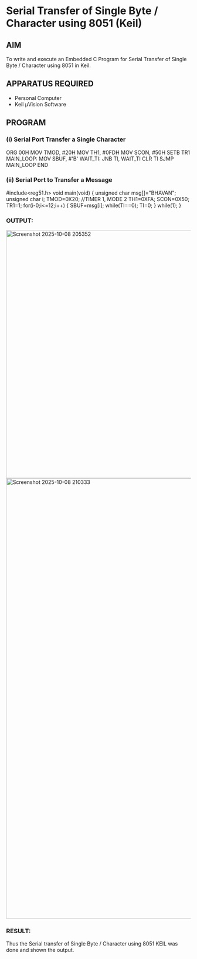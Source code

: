 
# Serial Transfer of Single Byte / Character using 8051 (Keil)

## AIM
To write and execute an Embedded C Program for Serial Transfer of Single Byte / Character using 8051 in Keil.

## APPARATUS REQUIRED
- Personal Computer  
- Keil µVision Software  

## PROGRAM

### (i) Serial Port Transfer a Single Character

ORG 00H
MOV TMOD, #20H
MOV TH1, #0FDH
MOV SCON, #50H
SETB TR1
MAIN_LOOP:
MOV SBUF, #'B'
WAIT_TI:
JNB TI, WAIT_TI
CLR TI
SJMP MAIN_LOOP
END

### (ii) Serial Port to Transfer a Message

#include<reg51.h>
void main(void)
{
unsigned char msg[]="BHAVAN";
unsigned char i;
TMOD=0X20; //TIMER 1, MODE 2
TH1=0XFA;
SCON=0X50;
TR1=1;
for(i-0;i<=12;i++)
{
SBUF=msg[i];
while(TI==0);
TI=0;
}
while(1);
}

### OUTPUT:
<img width="1199" height="675" alt="Screenshot 2025-10-08 205352" src="https://github.com/user-attachments/assets/3417d4f2-8dff-4ba8-8085-5d40676d4830" />

<img width="1917" height="1199" alt="Screenshot 2025-10-08 210333" src="https://github.com/user-attachments/assets/e34a4e92-ef6a-4308-8ad8-e45ca572b952" />

### RESULT:
Thus the Serial transfer of Single Byte / Character using 8051 KEIL was done and shown the output.
